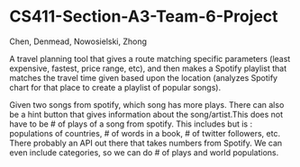 # CS411-Section-A3-Team-6-Project
Chen, Denmead, Nowosielski, Zhong

A travel planning tool that gives a route matching specific parameters (least expensive, fastest, price range, etc), and then makes a Spotify playlist that matches the travel time given based upon the location (analyzes Spotify chart for that place to create a playlist of popular songs).


Given two songs from spotify, which song has more plays. There can also be a hint button that gives information about the song/artist.This does not have to be # of plays of a song from spotify. This includes but is : populations of countries, # of words in a book, # of twitter followers, etc. There probably an API out there that takes numbers from Spotify. We can even include categories, so we can do # of plays and world populations.
